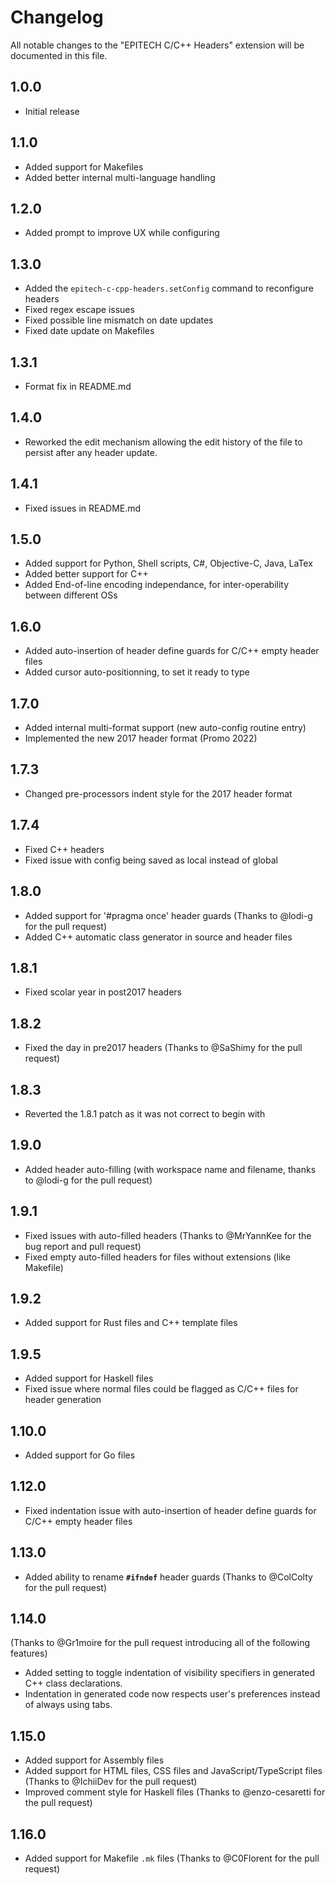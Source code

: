 Changelog
==========

All notable changes to the "EPITECH C/C++ Headers" extension will be documented in this file.

1.0.0
-----

- Initial release

1.1.0
-----

- Added support for Makefiles
- Added better internal multi-language handling

1.2.0
-----

- Added prompt to improve UX while configuring

1.3.0
-----

- Added the `epitech-c-cpp-headers.setConfig` command to reconfigure headers
- Fixed regex escape issues
- Fixed possible line mismatch on date updates
- Fixed date update on Makefiles

1.3.1
-----

- Format fix in README.md

1.4.0
-----

- Reworked the edit mechanism allowing the edit history of the file to persist after any header update.

1.4.1
-----

- Fixed issues in README.md

1.5.0
-----

- Added support for Python, Shell scripts, C#, Objective-C, Java, LaTex
- Added better support for C++
- Added End-of-line encoding independance, for inter-operability between different OSs

1.6.0
-----

- Added auto-insertion of header define guards for C/C++ empty header files
- Added cursor auto-positionning, to set it ready to type

1.7.0
-----

- Added internal multi-format support (new auto-config routine entry)
- Implemented the new 2017 header format (Promo 2022)

1.7.3
-----

- Changed pre-processors indent style for the 2017 header format

1.7.4
-----

- Fixed C++ headers
- Fixed issue with config being saved as local instead of global

1.8.0
-----

- Added support for '#pragma once' header guards (Thanks to @lodi-g for the pull request)
- Added C++ automatic class generator in source and header files

1.8.1
-----

- Fixed scolar year in post2017 headers

1.8.2
-----

- Fixed the day in pre2017 headers (Thanks to @SaShimy for the pull request)

1.8.3
-----

- Reverted the 1.8.1 patch as it was not correct to begin with

1.9.0
-----

- Added header auto-filling (with workspace name and filename, thanks to @lodi-g for the pull request)

1.9.1
-----

- Fixed issues with auto-filled headers (Thanks to @MrYannKee for the bug report and pull request)
- Fixed empty auto-filled headers for files without extensions (like Makefile)

1.9.2
-----

- Added support for Rust files and C++ template files

1.9.5
-----

- Added support for Haskell files
- Fixed issue where normal files could be flagged as C/C++ files for header generation

1.10.0
------

- Added support for Go files

1.12.0
------

- Fixed indentation issue with auto-insertion of header define guards for C/C++ empty header files

1.13.0
------

- Added ability to rename **`#ifndef`** header guards (Thanks to @ColColty for the pull request)

1.14.0
------

(Thanks to @Gr1moire for the pull request introducing all of the following features)

- Added setting to toggle indentation of visibility specifiers in generated C++ class declarations.
- Indentation in generated code now respects user's preferences instead of always using tabs.

1.15.0
------

- Added support for Assembly files
- Added support for HTML files, CSS files and JavaScript/TypeScript files (Thanks to @IchiiDev for the pull request)
- Improved comment style for Haskell files (Thanks to @enzo-cesaretti for the pull request)

1.16.0
------

- Added support for Makefile `.mk` files (Thanks to @C0Florent for the pull request)
